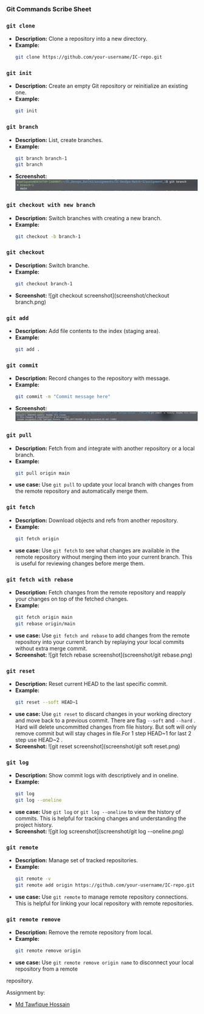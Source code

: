 ### Git Commands Scribe Sheet 
 

### `git clone`
- **Description:** Clone a repository into a new directory.
- **Example:** 
  ```bash
  git clone https://github.com/your-username/IC-repo.git
  ```

### `git init`
- **Description:** Create an empty Git repository or reinitialize an existing one.
- **Example:**
  ```bash
  git init
  ```

### `git branch`
- **Description:** List, create branches.
- **Example:**
  ```bash
  git branch branch-1
  git branch
  ```
- **Screenshot:** ![git branch screenshot](screenshot/branch.png)

### `git checkout with new branch`
- **Description:** Switch branches with creating a new branch.
- **Example:**
  ```bash
  git checkout -b branch-1
  ```

### `git checkout`
- **Description:** Switch branche.
- **Example:**
  ```bash
  git checkout branch-1
  ```
- **Screenshot:** ![git checkout screenshot](screenshot/checkout branch.png)


### `git add`
- **Description:** Add file contents to the index (staging area).
- **Example:**
  ```bash
  git add .
  ```

### `git commit`
- **Description:** Record changes to the repository with message.
- **Example:**
  ```bash
  git commit -m "Commit message here"
  ```
- **Screenshot:** ![git commit screenshot](screenshot/commit.png)


### `git pull`
- **Description:** Fetch from and integrate with another repository or a local branch.
- **Example:**
  ```bash
  git pull origin main
  ```
- **use case:** Use `git pull` to update your local branch with changes from the remote repository and automatically merge them.

### `git fetch`
- **Description:** Download objects and refs from another repository.
- **Example:**
  ```bash
  git fetch origin
  ```
- **use case:** Use `git fetch` to see what changes are available in the remote repository without merging them into your current branch. This is useful for reviewing changes before merge them.

### `git fetch with rebase`
- **Description:** Fetch changes from the remote repository and reapply your changes on top of the fetched changes.
- **Example:**
  ```bash
  git fetch origin main
  git rebase origin/main
  ```
- **use case:** Use `git fetch and rebase` to add changes from the remote repository into your current branch by replaying your local commits without extra merge commit.
- **Screenshot:** ![git fetch rebase screenshot](screenshot/git rebase.png)

### `git reset`
- **Description:** Reset current HEAD to the last specific commit.
- **Example:**
  ```bash
  git reset --soft HEAD~1
  ```
- **use case:** Use `git reset` to discard changes in your working directory and move back to a previous commit. There are flag `--soft` and `--hard` . Hard  will delete uncommitted changes from file history. But soft will only remove commit but will stay chages in file.For 1 step  HEAD~1 for last 2 step use HEAD~2 .
- **Screenshot:** ![git reset screenshot](screenshot/git soft reset.png)


### `git log`
- **Description:** Show commit logs with descriptively and in oneline.
- **Example:**
  ```bash
  git log
  git log --oneline
  ```
- **use case:** Use `git log` or `git log --oneline` to view the history of commits. This is helpful for tracking changes and understanding the project history.
- **Screenshot:** ![git log screenshot](screenshot/git log --oneline.png)
 

### `git remote`
- **Description:** Manage set of tracked repositories.
- **Example:**
  ```bash
  git remote -v
  git remote add origin https://github.com/your-username/IC-repo.git
  ```
- **use case:** Use `git remote` to manage remote repository connections. This is helpful for linking your local repository with remote repositories.

### `git remote remove`
- **Description:** Remove the remote repository from local.
- **Example:**
  ```bash
  git remote remove origin
  ```
- **use case:** Use `git remote remove origin name` to disconnect your local repository from a remote

 repository.


Assignment by:
- [Md Tawfique Hossain](https://github.com/tawfiquebd)

